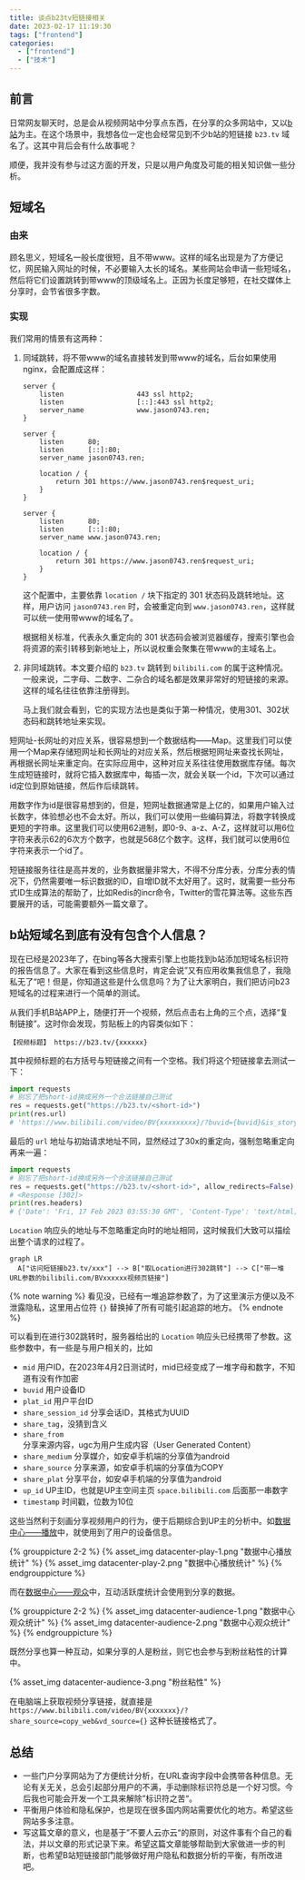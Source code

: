 ```yaml
---
title: 谈点b23tv短链接相关
date: 2023-02-17 11:19:30
tags: ["frontend"]
categories:
  - ["frontend"]
  - ["技术"]
---
```


## 前言

日常网友聊天时，总是会从视频网站中分享点东西，在分享的众多网站中，又以[b站](https://www.bilibili.com)为主。在这个场景中，我想各位一定也会经常见到不少b站的短链接 `b23.tv` 域名了。这其中背后会有什么故事呢？

<!--more-->

顺便，我并没有参与过这方面的开发，只是以用户角度及可能的相关知识做一些分析。

## 短域名

### 由来

顾名思义，短域名一般长度很短，且不带www。这样的域名出现是为了方便记忆，网民输入网址的时候，不必要输入太长的域名。某些网站会申请一些短域名，然后将它们设置跳转到带www的顶级域名上。正因为长度足够短，在社交媒体上分享时，会节省很多字数。

### 实现
我们常用的情景有这两种：

1. 同域跳转，将不带www的域名直接转发到带www的域名，后台如果使用nginx，会配置成这样：

	```nginx
	server {
		listen                  443 ssl http2;
		listen                  [::]:443 ssl http2;
		server_name             www.jason0743.ren;
	}

	server {
		listen      80;
		listen      [::]:80;
		server_name jason0743.ren;
	
		location / {
			return 301 https://www.jason0743.ren$request_uri;
		}
	}
	
	server {
		listen      80;
		listen      [::]:80;
		server_name www.jason0743.ren;
	
		location / {
			return 301 https://www.jason0743.ren$request_uri;
		}
	}
	```
	
	这个配置中，主要依靠 `location /` 块下指定的 301 状态码及跳转地址。这样，用户访问 `jason0743.ren` 时，会被重定向到 `www.jason0743.ren`，这样就可以统一使用带www的域名了。

	根据相关标准，代表永久重定向的 301 状态码会被浏览器缓存，搜索引擎也会将资源的索引转移到新地址上，所以说权重会聚集在带www的主域名上。

2. 非同域跳转。本文要介绍的 `b23.tv` 跳转到 `bilibili.com` 的属于这种情况。一般来说，二字母、二数字、二杂合的域名都是效果非常好的短链接的来源。这样的域名往往依靠注册得到。

	马上我们就会看到，它的实现方法也是类似于第一种情况，使用301、302状态码和跳转地址来实现。

短网址-长网址的对应关系，很容易想到一个数据结构——Map。这里我们可以使用一个Map来存储短网址和长网址的对应关系，然后根据短网址来查找长网址，再根据长网址来重定向。在实际应用中，这种对应关系往往使用数据库存储。每次生成短链接时，就将它插入数据库中，每插一次，就会关联一个id，下次可以通过id定位到原始链接，然后作后续跳转。

用数字作为id是很容易想到的，但是，短网址数据通常是上亿的，如果用户输入过长数字，体验想必也不会太好。所以，我们可以使用一些编码算法，将数字转换成更短的字符串。这里我们可以使用62进制，即0-9、a-z、A-Z，这样就可以用6位字符来表示62的6次方个数字，也就是568亿个数字。这样，我们就可以使用6位字符来表示一个id了。

短链接服务往往是高并发的，业务数据量非常大，不得不分库分表，分库分表的情况下，仍然需要唯一标识数据的ID，自增ID就不太好用了。这时，就需要一些分布式ID生成算法的帮助了，比如Redis的incr命令，Twitter的雪花算法等。这些东西要展开的话，可能需要额外一篇文章了。

## b站短域名到底有没有包含个人信息？

现在已经是2023年了，在bing等各大搜索引擎上也能找到b站添加短域名标识符的报告信息了。大家在看到这些信息时，肯定会说”又有应用收集我信息了，我隐私无了“吧！但是，你知道这些是什么信息吗？为了让大家明白，我们把访问b23短域名的过程来进行一个简单的测试。

从我们手机B站APP上，随便打开一个视频，然后点击右上角的三个点，选择“复制链接”。这时你会发现，剪贴板上的内容类似如下：

```
【视频标题】 https://b23.tv/{xxxxxx}
```

其中视频标题的右方括号与短链接之间有一个空格。我们将这个短链接拿去测试一下：

```python
import requests
# 别忘了把short-id换成另外一个合法链接自己测试
res = requests.get("https://b23.tv/<short-id>")
print(res.url)
# 'https://www.bilibili.com/video/BV{xxxxxxxxx}/?buvid={buvid}&is_story_h5=false&mid={mid}&p=1&plat_id={plat_id}&share_from=ugc&share_medium={medium}&share_plat={platform}&share_session_id={sid}&share_source=COPY&share_tag=s_i&timestamp={ts}&unique_k={}&up_id={}'
```

最后的 `url` 地址与初始请求地址不同，显然经过了30x的重定向，强制忽略重定向再来一遍：

```python
import requests
# 别忘了把short-id换成另外一个合法链接自己测试
res = requests.get("https://b23.tv/<short-id>", allow_redirects=False)
# <Response [302]>
print(res.headers)
# {'Date': 'Fri, 17 Feb 2023 03:55:30 GMT', 'Content-Type': 'text/html; charset=utf-8', 'Content-Length': '420', 'Connection': 'keep-alive', 'Bili-Trace-Id': '{trace-id}', 'Location': 'https://www.bilibili.com/video/BV{xxxxxxxxx}?{search-params}', 'X-Bili-Trace-Id': '{trace-id}', 'Expires': 'Fri, 17 Feb 2023 03:55:29 GMT', 'Cache-Control': 'no-cache', 'X-Cache-Webcdn': 'BYPASS from blzone06'}
```

`Location` 响应头的地址与不忽略重定向时的地址相同，这时候我们大致可以描绘出整个请求的过程了。

```mermaid
graph LR
  A["访问短链接b23.tv/xxx"] --> B["取Location进行302跳转"] --> C["带一堆URL参数的bilibili.com/BVxxxxxx视频页链接"]
```

{% note warning %}
看见没，已经有一堆追踪参数了，为了这里演示方便以及不泄露隐私，这里用占位符 `{}` 替换掉了所有可能引起追踪的地方。
{% endnote %}

可以看到在进行302跳转时，服务器给出的 `Location` 响应头已经携带了参数。这些参数中，有一些是与用户相关的，比如 
* `mid` 用户ID，在2023年4月2日测试时，mid已经变成了一堆字母和数字，不知道有没有作加密
* `buvid` 用户设备ID
* `plat_id` 用户平台ID
* `share_session_id` 分享会话ID，其格式为UUID
* `share_tag`，没猜到含义
* `share_from` 分享来源内容，ugc为用户生成内容（User Generated Content）
* `share_medium` 分享媒介，如安卓手机端的分享值为android
* `share_source` 分享来源，如安卓手机端的分享值为COPY
* `share_plat` 分享平台，如安卓手机端的分享值为android
* `up_id` UP主ID，也就是UP主空间主页 `space.bilibili.com` 后面那一串数字
* `timestamp` 时间戳，位数为10位

这些当然利于刻画分享视频用户的行为，便于后期综合到UP主的分析中。如[数据中心——播放](https://member.bilibili.com/platform/data-up/video/dataCenter/play)中，就使用到了用户的设备信息。

{% grouppicture 2-2 %}
{% asset_img datacenter-play-1.png "数据中心播放统计" %}
{% asset_img datacenter-play-2.png "数据中心播放统计" %}
{% endgrouppicture %}

而在[数据中心——观众](https://member.bilibili.com/platform/data-up/video/dataCenter/audience)中，互动活跃度统计会使用到分享的数据。

{% grouppicture 2-2 %}
{% asset_img datacenter-audience-1.png "数据中心观众统计" %}
{% asset_img datacenter-audience-2.png "数据中心观众统计" %}
{% endgrouppicture %}

既然分享也算一种互动，如果分享的人是粉丝，则它也会参与到粉丝粘性的计算中。

{% asset_img datacenter-audience-3.png "粉丝粘性" %}

在电脑端上获取视频分享链接，就直接是 `https://www.bilibili.com/video/BV{xxxxxxx}/?share_source=copy_web&vd_source={}` 这种长链接格式了。

## 总结

* 一些门户分享网站为了方便统计分析，在URL查询字段中会携带各种信息。无论有关无关，总会引起部分用户的不满，手动删除标识符总是一个好习惯。今后我也可能会开发一个工具来解除”标识符之苦“。
* 平衡用户体验和隐私保护，也是现在很多国内网站需要优化的地方。希望这些网站多多注意。
* 写这篇文章的意义，也是基于”不要人云亦云“的原则，对这件事有个自己的看法，并以文章的形式记录下来。希望这篇文章能够帮助到大家做进一步的判断，也希望B站短链接部门能够做好用户隐私和数据分析的平衡，有所改进吧。